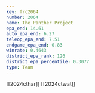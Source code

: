 ```yaml
---
key: frc2064
number: 2064
name: The Panther Project
epa_end: 14.61
auto_epa_end: 6.27
teleop_epa_end: 7.51
endgame_epa_end: 0.83
winrate: 0.4643
district_epa_rank: 126
district_epa_percentile: 0.3077
type: Team
---
```

[[2024cthar]]
[[2024ctwat]]

